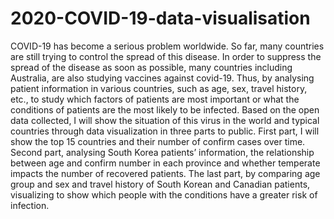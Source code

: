 # 2020-COVID-19-data-visualisation
COVID-19 has become a serious problem worldwide. So far, many countries are still trying to control the spread of this disease. In order to suppress the spread of the disease as soon as possible, many countries including Australia, are also studying vaccines against covid-19. Thus, by analysing patient information in various countries, such as age, sex, travel history, etc., to study which factors of patients are most important or what the conditions of patients are the most likely to be infected. Based on the open data collected, I will show the situation of this virus in the world and typical countries through data visualization in three parts to public. First part, I will show the top 15 countries and their number of confirm cases over time. Second part, analysing South Korea patients’ information, the relationship between age and confirm number in each province and whether temperate impacts the number of recovered patients. The last part, by comparing age group and sex and travel history of South Korean and Canadian patients, visualizing to show which people with the conditions have a greater risk of infection.
